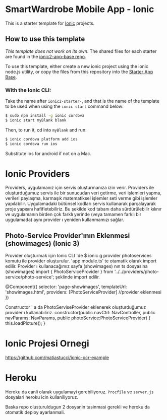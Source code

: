 # SmartWardrobe Mobile App - Ionic

This is a starter template for [Ionic](http://ionicframework.com/docs/) projects.

## How to use this template

*This template does not work on its own*. The shared files for each starter are found in the [ionic2-app-base repo](https://github.com/ionic-team/ionic2-app-base).

To use this template, either create a new ionic project using the ionic node.js utility, or copy the files from this repository into the [Starter App Base](https://github.com/ionic-team/ionic2-app-base).

### With the Ionic CLI:

Take the name after `ionic2-starter-`, and that is the name of the template to be used when using the `ionic start` command below:

```bash
$ sudo npm install -g ionic cordova
$ ionic start myBlank blank
```

Then, to run it, cd into `myBlank` and run:

```bash
$ ionic cordova platform add ios
$ ionic cordova run ios
```

Substitute ios for android if not on a Mac.

# Ionic Providers
   Providers, uygulamanız için servis oluşturmanıza izin verir. Providers ile oluşturduğumuz servis ile bir sunucudan veri     getirme, veri işlemleri yapma, verileri paylaşma, karmaşık matematiksel işlemler seti verme gibi işlemler yapılabilir. Uygulamadaki bütünsel kodları servis kullanarak parçalayarak proje yapısını hafifletebiliriz. Bu şekilde kod tabanı daha sürdürülebilir kılınır ve uygulamanın birden çok farklı yerinde (veya tamamen farklı bir uygulamada) aynı provider ı yeniden kullanmamızı sağlar. 

## Photo-Service Provider'ının Eklenmesi (showimages)  (Ionic 3)
   Provider oluşturmak için Ionic CLI 'de 
   $ ionic g provider photoservices
   komutu ile provider oluşturulur. 'app.module.ts' te otamatik olarak import edilir.
   Provider ı kullanacağımız sayfa (showimages) nın ts dosyasına (showimages) 
   import { PhotoServiceProvider } from '../../providers/photo-service/photo-service';
   şeklinde import edilir.
   
   @Component({
   selector: 'page-showimages',
   templateUrl: 'showimages.html',
   providers: [PhotoServiceProvider] //provider eklenmesi
   })
   
   Constructor ' a da PhotoServiseProvider eklenerek oluşturduğumuz provider ı kullanabiliriz.
   constructor(public navCtrl: NavController, public navParams: NavParams, public photoService:PhotoServiceProvider) {
   this.loadPicture();
  }
   


# Ionic Projesi Ornegi

https://github.com/matiastucci/ionic-ocr-example

# Heroku
  Heroku da canli olarak uygulamayi gorebiliyoruz.
  `Procfile` ve `server.js` dosyalari heroku icin kullaniliyoruz.
  
  Baska repo olusturuldugun 2 dosyanin tasinmasi gerekli ve heroku da otomatik deploy ayarlanmali.
